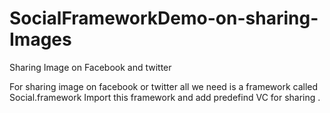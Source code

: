 SocialFrameworkDemo-on-sharing-Images
=====================================

Sharing Image on Facebook and twitter

For sharing image on facebook or twitter all we need is a framework called Social.framework
Import this framework and add predefind VC  for sharing .
